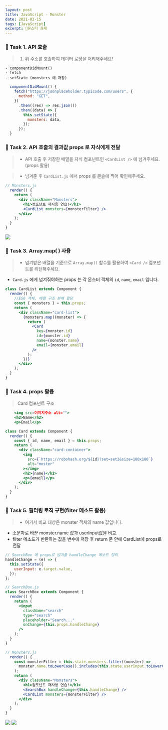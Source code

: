 ```yaml
---
layout: post
title: JavaScript - Monster
date: 2021-02-15
tags: [JavaScript]
excerpt: 👾몬스터 과제
---
```


### 👾 Task 1. API 호출

> 1.  위 주소를 호출하여 데이터 로딩을 처리해주세요!

    - componentDidMount()
    - fetch
    - setState (monsters 에 저장)

```jsx
  componentDidMount() {
    fetch("https://jsonplaceholder.typicode.com/users", {
      method: "GET",
    })
      .then((res) => res.json())
      .then((data) => {
        this.setState({
          monsters: data,
        });
      });
  }
```

### 👾 Task 2. API 호출의 결과값 props 로 자식에게 전달

> - API 호출 후 저장한 배열을 자식 컴포넌트인 `<CardList />` 에 넘겨주세요. (props 활용)

> - 넘겨준 후 `CardList.js` 에서 props 를 콘솔에 찍어 확인해주세요.

```jsx
// Monsters.js
  render() {
    return (
      <div className="Monsters">
        <h1>컴포넌트 재사용 연습!</h1>
        <CardList monsters={monsterFilter} />
      </div>
    );
  }
}
```

![](https://images.velog.io/images/hyehye/post/28b4ff68-cc1c-4989-99e9-44a82eea5774/%E1%84%89%E1%85%B3%E1%84%8F%E1%85%B3%E1%84%85%E1%85%B5%E1%86%AB%E1%84%89%E1%85%A3%E1%86%BA%202021-02-09%20%E1%84%8B%E1%85%A9%E1%84%8C%E1%85%A5%E1%86%AB%2012.27.56.png)

### 👾 Task 3. Array.map( ) 사용

> - 넘겨받은 배열을 기준으로 `Array.map()` 함수를 활용하여 `<Card />` 컴포넌트를 리턴해주세요.

- `Card.js` 에게 넘겨줘야하는 props 는 각 몬스터 객체의 `id`, `name`, `email` 입니다.

```jsx
class CardList extends Component {
  render() {
    //ES6 객체, 배열 구조 분해 할당
    const { monsters } = this.props;
    return (
      <div className="card-list">
        {monsters.map((monster) => {
          return (
            <Card
              key={monster.id}
              id={monster.id}
              name={monster.name}
              email={monster.email}
            />
          );
        })}
      </div>
    );
  }
}
```

### 👾 Task 4. props 활용

> Card 컴포넌트 구조

```jsx
	<img src=이미지주소 alt="">
  	<h2>Name</h2>
	<p>Email</p>
```

```jsx
class Card extends Component {
  render() {
    const { id, name, email } = this.props;
    return (
      <div className="card-container">
        <img
          src={`https://robohash.org/${id}?set=set2&size=180x180`}
          alt="moster"
        ></img>
        <h2>{name}</h2>
        <p>{email}</p>
      </div>
    );
  }
}
```

### 👾 Task 5. 필터링 로직 구현(filter 메소드 활용)

> - 여기서 비교 대상은 monster 객체의 name 값입니다.

- 소문자로 바꾼 monster.name 값과 userInput값을 비교.
- filter 메소드가 반환하는 값을 변수에 저장 후 return 문 안에 CardList에 props로 전달

```jsx
// SearchBox 에 props로 넘겨줄 handleChange 메소드 정의
handleChange = (e) => {
  this.setState({
    userInput: e.target.value,
  });
};
```

```jsx
// SearchBox.js
class SearchBox extends Component {
  render() {
    return (
      <input
        className="search"
        type="search"
        placeholder="Search..."
        onChange={this.props.handleChange}
      />
    );
  }
}
```

```jsx
// Monsters.js
  render() {
    const monsterFilter = this.state.monsters.filter((monster) =>
      monster.name.toLowerCase().includes(this.state.userInput.toLowerCase())
    );
    return (
      <div className="Monsters">
        <h1>컴포넌트 재사용 연습!</h1>
        <SearchBox handleChange={this.handleChange} />
        <CardList monsters={monsterFilter} />
      </div>
    );
  }
}
```

![](https://images.velog.io/images/hyehye/post/26ac479f-0385-4508-b86f-7a7f084153e8/%E1%84%89%E1%85%B3%E1%84%8F%E1%85%B3%E1%84%85%E1%85%B5%E1%86%AB%E1%84%89%E1%85%A3%E1%86%BA%202021-02-15%20%E1%84%8B%E1%85%A9%E1%84%8C%E1%85%A5%E1%86%AB%2012.29.40.png)
![](https://images.velog.io/images/hyehye/post/946b2d38-f170-4527-92a4-acb47750418d/%E1%84%89%E1%85%B3%E1%84%8F%E1%85%B3%E1%84%85%E1%85%B5%E1%86%AB%E1%84%89%E1%85%A3%E1%86%BA%202021-02-15%20%E1%84%8B%E1%85%A9%E1%84%8C%E1%85%A5%E1%86%AB%2012.29.53.png)
